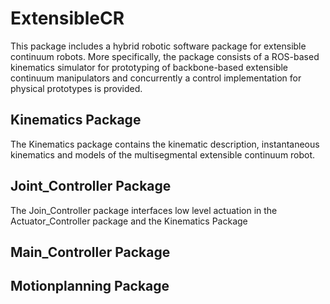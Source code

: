 # ExtensibleCR
This package includes a hybrid robotic software package for extensible continuum robots.
More specifically, the package consists of a ROS-based kinematics simulator for 
prototyping of backbone-based extensible continuum manipulators and concurrently a 
control implementation for physical prototypes is provided.


## Kinematics Package

The Kinematics package contains the kinematic description, instantaneous kinematics and models 
of the multisegmental extensible continuum robot.  


## Joint_Controller Package

The Join_Controller package interfaces low level actuation in the Actuator_Controller package
and the Kinematics Package

## Main_Controller Package

## Motionplanning Package

